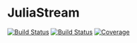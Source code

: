 # JuliaStream

[![Build Status](https://travis-ci.com/benhals/JuliaStream.jl.svg?branch=master)](https://travis-ci.com/benhals/JuliaStream.jl)
[![Build Status](https://ci.appveyor.com/api/projects/status/github/benhals/JuliaStream.jl?svg=true)](https://ci.appveyor.com/project/benhals/JuliaStream-jl)
[![Coverage](https://codecov.io/gh/benhals/JuliaStream.jl/branch/master/graph/badge.svg)](https://codecov.io/gh/benhals/JuliaStream.jl)
